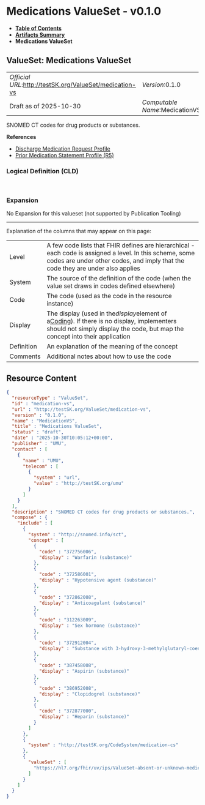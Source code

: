 # Medications ValueSet - v0.1.0

* [**Table of Contents**](toc.md)
* [**Artifacts Summary**](artifacts.md)
* **Medications ValueSet**

## ValueSet: Medications ValueSet 

| | |
| :--- | :--- |
| *Official URL*:http://testSK.org/ValueSet/medication-vs | *Version*:0.1.0 |
| Draft as of 2025-10-30 | *Computable Name*:MedicationVS |

 
SNOMED CT codes for drug products or substances. 

 **References** 

* [Discharge Medication Request Profile](StructureDefinition-discharge-medication-request-profile.md)
* [Prior Medication Statement Profile (R5)](StructureDefinition-prior-medication-statement-profile.md)

### Logical Definition (CLD)

 

### Expansion

No Expansion for this valueset (not supported by Publication Tooling)

-------

 Explanation of the columns that may appear on this page: 

| | |
| :--- | :--- |
| Level | A few code lists that FHIR defines are hierarchical - each code is assigned a level. In this scheme, some codes are under other codes, and imply that the code they are under also applies |
| System | The source of the definition of the code (when the value set draws in codes defined elsewhere) |
| Code | The code (used as the code in the resource instance) |
| Display | The display (used in the*display*element of a[Coding](http://hl7.org/fhir/R5/datatypes.html#Coding)). If there is no display, implementers should not simply display the code, but map the concept into their application |
| Definition | An explanation of the meaning of the concept |
| Comments | Additional notes about how to use the code |



## Resource Content

```json
{
  "resourceType" : "ValueSet",
  "id" : "medication-vs",
  "url" : "http://testSK.org/ValueSet/medication-vs",
  "version" : "0.1.0",
  "name" : "MedicationVS",
  "title" : "Medications ValueSet",
  "status" : "draft",
  "date" : "2025-10-30T10:05:12+00:00",
  "publisher" : "UMU",
  "contact" : [
    {
      "name" : "UMU",
      "telecom" : [
        {
          "system" : "url",
          "value" : "http://testSK.org/umu"
        }
      ]
    }
  ],
  "description" : "SNOMED CT codes for drug products or substances.",
  "compose" : {
    "include" : [
      {
        "system" : "http://snomed.info/sct",
        "concept" : [
          {
            "code" : "372756006",
            "display" : "Warfarin (substance)"
          },
          {
            "code" : "372586001",
            "display" : "Hypotensive agent (substance)"
          },
          {
            "code" : "372862008",
            "display" : "Anticoagulant (substance)"
          },
          {
            "code" : "312263009",
            "display" : "Sex hormone (substance)"
          },
          {
            "code" : "372912004",
            "display" : "Substance with 3-hydroxy-3-methylglutaryl-coenzyme A reductase inhibitor mechanism of action (substance)"
          },
          {
            "code" : "387458008",
            "display" : "Aspirin (substance)"
          },
          {
            "code" : "386952008",
            "display" : "Clopidogrel (substance)"
          },
          {
            "code" : "372877000",
            "display" : "Heparin (substance)"
          }
        ]
      },
      {
        "system" : "http://testSK.org/CodeSystem/medication-cs"
      },
      {
        "valueSet" : [
          "https://hl7.org/fhir/uv/ips/ValueSet-absent-or-unknown-medications-uv-ips.html"
        ]
      }
    ]
  }
}

```
